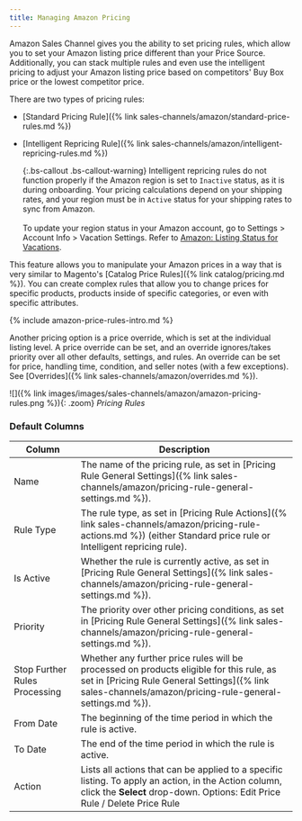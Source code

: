 ```yaml
---
title: Managing Amazon Pricing 
---
```



Amazon Sales Channel gives you the ability to set pricing rules, which allow you to set your Amazon listing price different than your Price Source. Additionally, you can stack multiple rules and even use the intelligent pricing to adjust your Amazon listing price based on competitors' Buy Box price or the lowest competitor price.

There are two types of pricing rules:

- [Standard Pricing Rule]({% link sales-channels/amazon/standard-price-rules.md %})
- [Intelligent Repricing Rule]({% link sales-channels/amazon/intelligent-repricing-rules.md %})

   {:.bs-callout .bs-callout-warning}
   Intelligent repricing rules do not function properly if the Amazon region is set to `Inactive` status, as it is during onboarding. Your pricing calculations depend on your shipping rates, and your region must be in `Active` status for your shipping rates to sync from Amazon. <br/><br/>To update your region status in your Amazon account, go to Settings > Account Info > Vacation Settings. Refer to [Amazon: Listing Status for Vacations](https://sellercentral.amazon.com/gp/help/help.html?itemID=200135620&amp;language=en_MX&amp;ref=ag_200135620_cont_191).

This feature allows you to manipulate your Amazon prices in a way that is very similar to Magento's [Catalog Price Rules]({% link catalog/pricing.md %}). You can create complex rules that allow you to change prices for specific products, products inside of specific categories, or even with specific attributes.

{% include amazon-price-rules-intro.md %}

Another pricing option is a price override, which is set at the individual listing level. A price override can be set, and an override ignores/takes priority over all other defaults, settings, and rules. An override can be set for price, handling time, condition, and seller notes (with a few exceptions). See [Overrides]({% link sales-channels/amazon/overrides.md %}).

 ![]({% link images/images/sales-channels/amazon/amazon-pricing-rules.png %}){: .zoom}
 _Pricing Rules_

### Default Columns

|Column|Description|
|---|---|
|Name|The name of the pricing rule, as set in [Pricing Rule General Settings]({% link sales-channels/amazon/pricing-rule-general-settings.md %}).|
|Rule Type|The rule type, as set in [Pricing Rule Actions]({% link sales-channels/amazon/pricing-rule-actions.md %}) (either Standard price rule or Intelligent repricing rule).|
|Is Active|Whether the rule is currently active, as set in [Pricing Rule General Settings]({% link sales-channels/amazon/pricing-rule-general-settings.md %}).|
|Priority|The priority over other pricing conditions, as set in [Pricing Rule General Settings]({% link sales-channels/amazon/pricing-rule-general-settings.md %}).|
|Stop Further Rules Processing|Whether any further price rules will be processed on products eligible for this rule, as set in [Pricing Rule General Settings]({% link sales-channels/amazon/pricing-rule-general-settings.md %}).|
|From Date|The beginning of the time period in which the rule is active.|
|To Date|The end of the time period in which the rule is active.|
|Action|Lists all actions that can be applied to a specific listing. To apply an action, in the Action column, click the **Select** drop-down. Options: Edit Price Rule / Delete Price Rule|
